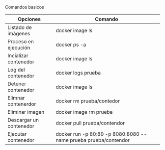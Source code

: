 Comandos basicos

|Opciones|Comando  |
|--|--|
| Listado de imágenes | docker image ls |
|Proceso en ejecución|docker ps -a|
| Incializar contenedor| docker image ls |
|Log del contenedor|docker logs prueba|
|Detener contenedor | docker image ls |
|Elimnar contenerdor|docker rm prueba/contedor|
|Eliminar imagen|docker image rm prueba|
|Descargar un contenedor|docker pull prueba/contendor |
|Ejecutar contenedor|docker run -p 80:80 -p 8080:8080  --name prueba prueba/contendor |
